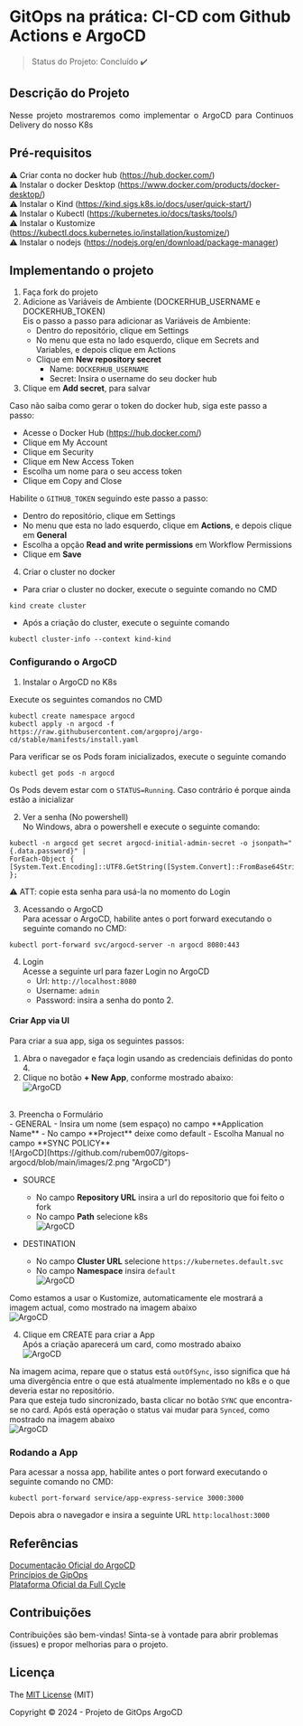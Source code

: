 <h1> GitOps na prática: CI-CD com Github Actions e ArgoCD </h1>

<!-- <h6> Don't speak portuguese? <a href="https://github.com/rubem007/observability/blob/main/log/README.md"> Click here </a> to view this page in English. </h6> -->

> Status do Projeto: Concluído :heavy_check_mark:

## Descrição do Projeto
<p align="justify">
Nesse projeto mostraremos como implementar o ArgoCD para Continuos Delivery do nosso K8s
</p>

## Pré-requisitos
:warning: Criar conta no docker hub (https://hub.docker.com/) <br>
:warning: Instalar o docker Desktop (https://www.docker.com/products/docker-desktop/) <br>
:warning: Instalar o Kind (https://kind.sigs.k8s.io/docs/user/quick-start/) <br>
:warning: Instalar o Kubectl (https://kubernetes.io/docs/tasks/tools/) <br>
:warning: Instalar o Kustomize (https://kubectl.docs.kubernetes.io/installation/kustomize/) <br>
:warning: Instalar o nodejs (https://nodejs.org/en/download/package-manager)

## Implementando o projeto

1. Faça fork do projeto
2. Adicione as Variáveis de Ambiente (DOCKERHUB_USERNAME e DOCKERHUB_TOKEN) <br>
  Eis o passo a passo para adicionar as Variáveis de Ambiente: 
    - Dentro do repositório, clique em Settings <br>
    - No menu que esta no lado esquerdo, clique em Secrets and Variables, e depois clique em Actions <br>
    - Clique em **New repository secret**
      - Name: `DOCKERHUB_USERNAME`
      - Secret: Insira o username do seu docker hub
3. Clique em **Add secret**, para salvar
  
Caso não saiba como gerar o token do docker hub, siga este passo a passo:
- Acesse o Docker Hub  (https://hub.docker.com/) <br>
- Clique em My Account <br>
- Clique em Security <br>
- Clique em  New Access Token <br>
- Escolha um nome para o seu access token <br>
- Clique em Copy and Close

Habilite o `GITHUB_TOKEN` seguindo este passo a passo: <br>
- Dentro do repositório, clique em Settings <br>
- No menu que esta no lado esquerdo, clique em **Actions**, e depois clique em **General** 
- Escolha a opção **Read and write permissions** em Workflow Permissions <br>
- Clique em **Save**

4. Criar o cluster no docker <br>
- Para criar o cluster no docker, execute o seguinte comando no CMD
```
kind create cluster 
```
 - Após a criação do cluster, execute o seguinte comando
 ```
kubectl cluster-info --context kind-kind
```

### Configurando o ArgoCD
1. Instalar o ArgoCD no K8s <br>

Execute os seguintes comandos no CMD

```
kubectl create namespace argocd
kubectl apply -n argocd -f https://raw.githubusercontent.com/argoproj/argo-cd/stable/manifests/install.yaml
```    
Para verificar se os Pods foram inicializados, execute o seguinte comando
```
kubectl get pods -n argocd
```
Os Pods devem estar com o `STATUS=Running`. Caso  contrário é porque ainda estão a inicializar

2. Ver a senha (No powershell) <br>
   No Windows, abra o powershell e execute o seguinte comando:
```
kubectl -n argocd get secret argocd-initial-admin-secret -o jsonpath="{.data.password}" | 
ForEach-Object { [System.Text.Encoding]::UTF8.GetString([System.Convert]::FromBase64String($_)) };
```

:warning: ATT: copie esta senha para usá-la no momento do Login

3. Acessando o ArgoCD <br>
Para acessar o ArgoCD, habilite antes o port forward executando o seguinte comando no CMD:
```
kubectl port-forward svc/argocd-server -n argocd 8080:443
```

4. Login <br>
Acesse a seguinte url para fazer Login no ArgoCD
    - Url: `http://localhost:8080`
    - Username: `admin`
    - Password: insira a senha do ponto 2.

#### Criar App via UI
Para criar a sua app, siga os seguintes passos:
1. Abra o navegador e faça login usando as credenciais definidas do ponto 4. <br> 
2. Clique no botão **+ New App**, conforme mostrado abaixo: <br>
    ![ArgoCD](https://github.com/rubem007/gitops-argocd/blob/main/images/1.webp "ArgoCD")
  <br>
3. Preencha o Formulário <br>
  - GENERAL
    - Insira um nome (sem espaço) no campo **Application Name**
    - No campo **Project** deixe como default
    - Escolha Manual no campo **SYNC POLICY** <br>
![ArgoCD](https://github.com/rubem007/gitops-argocd/blob/main/images/2.png "ArgoCD")

  - SOURCE  
    - No campo **Repository URL** insira a url do repositorio que foi feito o fork 
    - No campo **Path** selecione k8s<br>
![ArgoCD](https://github.com/rubem007/gitops-argocd/blob/main/images/3.png "ArgoCD")

  - DESTINATION <br>
    - No campo **Cluster URL** selecione ``https://kubernetes.default.svc`` 
    - No campo **Namespace** insira ``default``  <br>
![ArgoCD](https://github.com/rubem007/gitops-argocd/blob/main/images/4.png "ArgoCD")
  
Como estamos a usar o Kustomize, automaticamente ele mostrará a imagem actual, como mostrado na imagem abaixo <br>
![ArgoCD](https://github.com/rubem007/gitops-argocd/blob/main/images/5.png "ArgoCD")
  
4. Clique em CREATE para criar a App <br>
  Após a criação aparecerá um card, como mostrado abaixo <br>
![ArgoCD](https://github.com/rubem007/gitops-argocd/blob/main/images/6.png "ArgoCD")

Na imagem acima, repare que o status está `outOfSync`, isso significa que há uma divergência entre o que está atualmente implementado no k8s e o que deveria estar no repositório. <br>
Para que esteja tudo sincronizado, basta clicar no botão `SYNC` que encontra-se no card. Após está operação o status vai mudar para `Synced`, como mostrado na imagem abaixo <br>
  ![ArgoCD](https://github.com/rubem007/gitops-argocd/blob/main/images/7.png "ArgoCD")

### Rodando a App 
Para acessar a nossa app, habilite antes o port forward executando o seguinte comando no CMD:
```
kubectl port-forward service/app-express-service 3000:3000
```
Depois abra o navegador e insira a seguinte URL ``http:localhost:3000``

## Referências
<a href="https://argo-cd.readthedocs.io/en/stable/" target="_blank">Documentação Oficial do ArgoCD</a><br>
<a href="https://opengitops.dev/" target="_blank">Princípios de GipOps</a><br>
<a href="https://fullcycle.com.br/" target="_blank">Plataforma Oficial da Full Cycle</a><br>


## Contribuições
Contribuições são bem-vindas! Sinta-se à vontade para abrir problemas (issues) e propor melhorias para o projeto.

## Licença
The [MIT License]() (MIT)

Copyright :copyright: 2024 - Projeto de GitOps ArgoCD
